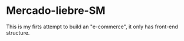 # Mercado-liebre-SM
This is my firts attempt to build an "e-commerce", it only has front-end structure.
